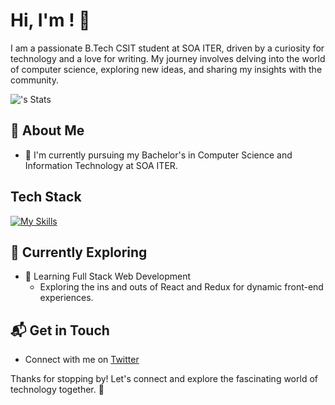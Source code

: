 # Hi, I'm <RISHABH KUMAR>! 👋

I am a passionate B.Tech CSIT student at SOA ITER, driven by a curiosity for technology and a love for writing. My journey involves delving into the world of computer science, exploring new ideas, and sharing my insights with the community.

![<rishabh95080>'s Stats](https://github-readme-stats.vercel.app/api?username=<username>&theme=vue-dark&show_icons=true&hide_border=true&count_private=true)

## 🚀 About Me

- 🔭 I'm currently pursuing my Bachelor's in Computer Science and Information Technology at SOA ITER.

## Tech Stack
[![My Skills](https://skillicons.dev/icons?i=js,html,css,java,React,Python,wasm)](https://skillicons.dev)

## 🌱 Currently Exploring

- 🚀 Learning Full Stack Web Development
  - Exploring the ins and outs of React and Redux for dynamic front-end experiences.


## 📬 Get in Touch

- Connect with me on [Twitter]([(https://x.com/Rishabh78572143)])

Thanks for stopping by! Let's connect and explore the fascinating world of technology together. 🚀



<!--

Here are some ideas to get you started:

- 🔭 I’m currently working on ...
- 🌱 I’m currently learning ...
- 👯 I’m looking to collaborate on ...
- 🤔 I’m looking for help with ...
- 💬 Ask me about ...
- 📫 How to reach me: ...
- 😄 Pronouns: ...
- ⚡ Fun fact: ...
-->
